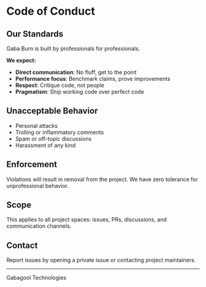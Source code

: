 # Code of Conduct

## Our Standards

Gaba Burn is built by professionals for professionals.

**We expect:**

- **Direct communication**: No fluff, get to the point
- **Performance focus**: Benchmark claims, prove improvements
- **Respect**: Critique code, not people
- **Pragmatism**: Ship working code over perfect code

## Unacceptable Behavior

- Personal attacks
- Trolling or inflammatory comments
- Spam or off-topic discussions
- Harassment of any kind

## Enforcement

Violations will result in removal from the project. We have zero tolerance for unprofessional behavior.

## Scope

This applies to all project spaces: issues, PRs, discussions, and communication channels.

## Contact

Report issues by opening a private issue or contacting project maintainers.

---

Gabagool Technologies
